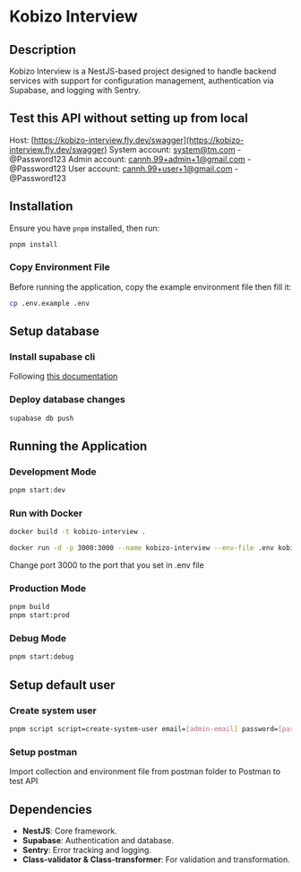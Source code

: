 # Kobizo Interview

## Description

Kobizo Interview is a NestJS-based project designed to handle backend services with support for configuration management, authentication via Supabase, and logging with Sentry.

## Test this API without setting up from local

Host: [https://kobizo-interview.fly.dev/swagger](https://kobizo-interview.fly.dev/swagger)
System account: system@tm.com - @Password123
Admin account: cannh.99+admin+1@gmail.com - @Password123
User account: cannh.99+user+1@gmail.com - @Password123

## Installation

Ensure you have `pnpm` installed, then run:

```sh
pnpm install
```

### Copy Environment File

Before running the application, copy the example environment file then fill it:

```sh
cp .env.example .env
```

## Setup database

### Install supabase cli

Following [this documentation](https://supabase.com/docs/guides/local-development/cli/getting-started?queryGroups=platform&platform=macos&queryGroups=access-method&access-method=studio)

### Deploy database changes

```sh
supabase db push
```

## Running the Application

### Development Mode

```sh
pnpm start:dev
```

### Run with Docker

```sh
docker build -t kobizo-interview .
```

```sh
docker run -d -p 3000:3000 --name kobizo-interview --env-file .env kobizo-interview
```

Change port 3000 to the port that you set in .env file

### Production Mode

```sh
pnpm build
pnpm start:prod
```

### Debug Mode

```sh
pnpm start:debug
```

## Setup default user

### Create system user

```sh
pnpm script script=create-system-user email=[admin-email] password=[password]
```

### Setup postman

Import collection and environment file from postman folder to Postman to test API

## Dependencies

- **NestJS**: Core framework.
- **Supabase**: Authentication and database.
- **Sentry**: Error tracking and logging.
- **Class-validator & Class-transformer**: For validation and transformation.
